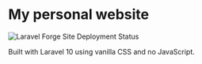 # My personal website

![Laravel Forge Site Deployment Status](https://img.shields.io/endpoint?url=https%3A%2F%2Fforge.laravel.com%2Fsite-badges%2Fd102ba6f-dd72-4518-a5a3-a20bff3b6181&style=flat "Deployment status")

Built with Laravel 10 using vanilla CSS and no JavaScript.
